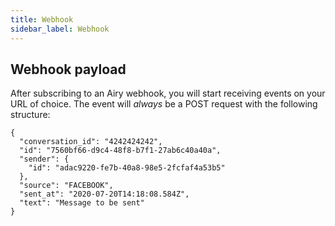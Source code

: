 ```yaml
---
title: Webhook
sidebar_label: Webhook
---
```



## Webhook payload

After subscribing to an Airy webhook, you will start receiving events on your URL of choice.
The event will *always* be a POST request with the following structure:

```json5
{
  "conversation_id": "4242424242",
  "id": "7560bf66-d9c4-48f8-b7f1-27ab6c40a40a",
  "sender": {
    "id": "adac9220-fe7b-40a8-98e5-2fcfaf4a53b5"
  },
  "source": "FACEBOOK",
  "sent_at": "2020-07-20T14:18:08.584Z",
  "text": "Message to be sent"
}
```
